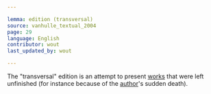```yaml
---

lemma: edition (transversal)
source: vanhulle_textual_2004
page: 29
language: English
contributor: wout
last_updated_by: wout

---
```


The "transversal" edition is an attempt to present [works](work.html) that were left unfinished (for instance because of the [author](author.html)'s sudden death).
